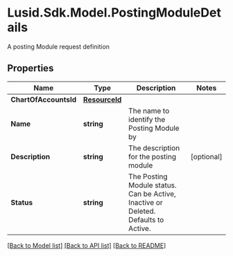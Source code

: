 # Lusid.Sdk.Model.PostingModuleDetails
A posting Module request definition

## Properties

Name | Type | Description | Notes
------------ | ------------- | ------------- | -------------
**ChartOfAccountsId** | [**ResourceId**](ResourceId.md) |  | 
**Name** | **string** | The name to identify the Posting Module by | 
**Description** | **string** | The description for the posting module | [optional] 
**Status** | **string** | The Posting Module status. Can be Active, Inactive or Deleted. Defaults to Active. | 

[[Back to Model list]](../README.md#documentation-for-models) [[Back to API list]](../README.md#documentation-for-api-endpoints) [[Back to README]](../README.md)

